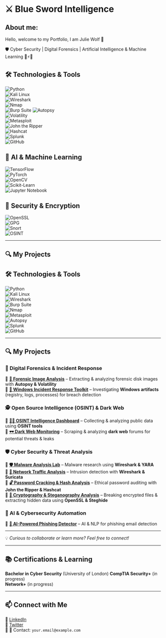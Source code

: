 # ⚔️ Blue Sword Intelligence 

## About me:
   Hello, welcome to my Portfolio, I am Julie Wolf 🐺
 
  
🛡️ Cyber Security | Digital Forensics | Artificial Intelligence & Machine Learning  🤖⚡🧠 


## 🛠️ Technologies & Tools  
![Python](https://img.shields.io/badge/-Python-000?&logo=python)  
![Kali Linux](https://img.shields.io/badge/-Kali%20Linux-000?&logo=kalilinux)  
![Wireshark](https://img.shields.io/badge/-Wireshark-000?&logo=wireshark)  
![Nmap](https://img.shields.io/badge/-Nmap-000?&logo=nmap)  
![Burp Suite](https://img.shields.io/badge/-Burp%20Suite-000?&logo=burpsuite) 
![Autopsy](https://img.shields.io/badge/-Autopsy-000?&logo=autopsy)  
![Volatility](https://img.shields.io/badge/-Volatility-000?&logo=volatility)  
![Metasploit](https://img.shields.io/badge/-Metasploit-000?&logo=metasploit)  
![John the Ripper](https://img.shields.io/badge/-John%20the%20Ripper-000?&logo=johntheripper)  
![Hashcat](https://img.shields.io/badge/-Hashcat-000?&logo=hashcat)  
![Splunk](https://img.shields.io/badge/-Splunk-000?&logo=splunk)  
![GitHub](https://img.shields.io/badge/-GitHub-000?&logo=github)  


## 🤖 AI & Machine Learning
![TensorFlow](https://img.shields.io/badge/-TensorFlow-000?&logo=tensorflow)  
![PyTorch](https://img.shields.io/badge/-PyTorch-000?&logo=pytorch)  
![OpenCV](https://img.shields.io/badge/-OpenCV-000?&logo=opencv)  
![Scikit-Learn](https://img.shields.io/badge/-Scikit--Learn-000?&logo=scikitlearn)  
![Jupyter Notebook](https://img.shields.io/badge/-Jupyter%20Notebook-000?&logo=jupyter)  


## 🔐 Security & Encryption
![OpenSSL](https://img.shields.io/badge/-OpenSSL-000?&logo=openssl)  
![GPG](https://img.shields.io/badge/-GPG-000?&logo=gnupg)  
![Snort](https://img.shields.io/badge/-Snort-000?&logo=snort)  
![OSINT](https://img.shields.io/badge/-OSINT-000?&logo=osint)  





---

## 🔍 My Projects  

## 🛠️ Technologies & Tools  
![Python](https://img.shields.io/badge/-Python-000?&logo=python)  
![Kali Linux](https://img.shields.io/badge/-Kali%20Linux-000?&logo=kalilinux)  
![Wireshark](https://img.shields.io/badge/-Wireshark-000?&logo=wireshark)  
![Burp Suite](https://img.shields.io/badge/-Burp%20Suite-000?&logo=burpsuite)  
![Nmap](https://img.shields.io/badge/-Nmap-000?&logo=nmap)  
![Metasploit](https://img.shields.io/badge/-Metasploit-000?&logo=metasploit)  
![Autopsy](https://img.shields.io/badge/-Autopsy-000?&logo=autopsy)  
![Splunk](https://img.shields.io/badge/-Splunk-000?&logo=splunk)  
![GitHub](https://img.shields.io/badge/-GitHub-000?&logo=github)  

---

## 🔍 My Projects  

### **🔬 Digital Forensics & Incident Response**
🔹 **[📂 Forensic Image Analysis](https://github.com/YOUR-USERNAME/forensic-image-analysis)** – Extracting & analyzing forensic disk images with **Autopsy & 
          Volatility**  
🔹 **[👣 Windows Incident Response Toolkit](https://github.com/YOUR-USERNAME/windows-ir-toolkit)** – Investigating **Windows artifacts** (registry, logs, 
          processes) for breach detection  

### **🕵️ Open Source Intelligence (OSINT) & Dark Web**
🔹 **[🕵️‍♂️ OSINT Intelligence Dashboard](https://github.com/YOUR-USERNAME/osint-dashboard)** – Collecting & analyzing public data using **OSINT tools**  
🔹 **[🕶️ Dark Web Monitoring](https://github.com/YOUR-USERNAME/dark-web-monitoring)** – Scraping & analyzing **dark web** forums for potential threats & leaks  

### **🛡️ Cyber Security & Threat Analysis**
🔹 **[🛡️ Malware Analysis Lab](https://github.com/YOUR-USERNAME/malware-lab)** – Malware research using **Wireshark & YARA**  
🔹 **[📡 Network Traffic Analysis](https://github.com/YOUR-USERNAME/network-traffic-analysis)** – Intrusion detection with **Wireshark & Suricata**  
🔹 **[🔓 Password Cracking & Hash Analysis](https://github.com/YOUR-USERNAME/password-cracking-lab)** – Ethical password auditing with **John the Ripper & Hashcat**  
🔹 **[🔑 Cryptography & Steganography Analysis](https://github.com/YOUR-USERNAME/crypto-stegano-lab)** – Breaking encrypted files & extracting hidden data using 
   **OpenSSL & Steghide**  

### **🤖 AI & Cybersecurity Automation**
🔹 **[🔮 AI-Powered Phishing Detector](https://github.com/YOUR-USERNAME/phishing-detector)** – AI & NLP for phishing email detection  

---

💡 *Curious to collaborate or learn more? Feel free to connect!*






---

## 📚 Certifications & Learning  
   **Bachelor in Cyber Security** (University of London) 
   **CompTIA Security+** (in progress)  
   **Network+** (in progress)  
    

---

## 📫 Connect with Me  
📌 [LinkedIn](https://www.linkedin.com/in/YOURNAME)  
📌 [Twitter](https://twitter.com/YOURHANDLE)  
📌 📧 Contact: `your.email@example.com`
